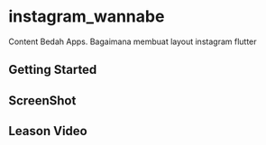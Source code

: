 # instagram_wannabe

Content Bedah Apps. Bagaimana membuat layout instagram flutter 

## Getting Started

## ScreenShot

## Leason Video
